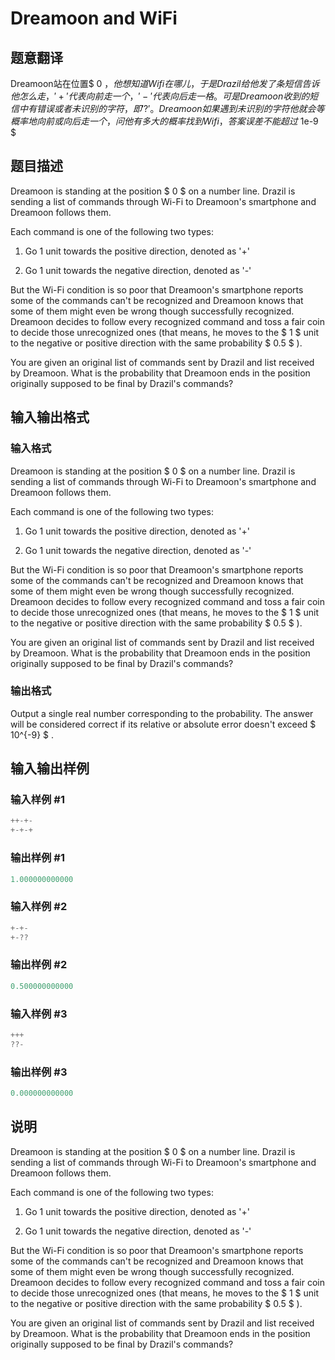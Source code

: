 # Dreamoon and WiFi

## 题意翻译

Dreamoon站在位置$ 0 $，他想知道Wifi在哪儿，于是Drazil给他发了条短信告诉他怎么走，'+'代表向前走一个，'-'代表向后走一格。可是Dreamoon收到的短信中有错误或者未识别的字符，即'?'。Dreamoon如果遇到未识别的字符他就会等概率地向前或向后走一个，问他有多大的概率找到Wifi，答案误差不能超过$ 1e-9 $

## 题目描述

Dreamoon is standing at the position $ 0 $ on a number line. Drazil is sending a list of commands through Wi-Fi to Dreamoon's smartphone and Dreamoon follows them.

Each command is one of the following two types:

1. Go 1 unit towards the positive direction, denoted as '+'

2. Go 1 unit towards the negative direction, denoted as '-'

But the Wi-Fi condition is so poor that Dreamoon's smartphone reports some of the commands can't be recognized and Dreamoon knows that some of them might even be wrong though successfully recognized. Dreamoon decides to follow every recognized command and toss a fair coin to decide those unrecognized ones (that means, he moves to the $ 1 $ unit to the negative or positive direction with the same probability $ 0.5 $ ).

You are given an original list of commands sent by Drazil and list received by Dreamoon. What is the probability that Dreamoon ends in the position originally supposed to be final by Drazil's commands?

## 输入输出格式

### 输入格式

Dreamoon is standing at the position $ 0 $ on a number line. Drazil is sending a list of commands through Wi-Fi to Dreamoon's smartphone and Dreamoon follows them.

Each command is one of the following two types:

1. Go 1 unit towards the positive direction, denoted as '+'

2. Go 1 unit towards the negative direction, denoted as '-'

But the Wi-Fi condition is so poor that Dreamoon's smartphone reports some of the commands can't be recognized and Dreamoon knows that some of them might even be wrong though successfully recognized. Dreamoon decides to follow every recognized command and toss a fair coin to decide those unrecognized ones (that means, he moves to the $ 1 $ unit to the negative or positive direction with the same probability $ 0.5 $ ).

You are given an original list of commands sent by Drazil and list received by Dreamoon. What is the probability that Dreamoon ends in the position originally supposed to be final by Drazil's commands?

### 输出格式

Output a single real number corresponding to the probability. The answer will be considered correct if its relative or absolute error doesn't exceed $ 10^{-9} $ .

## 输入输出样例

### 输入样例 #1

```cpp
++-+-
+-+-+

```
### 输出样例 #1

```cpp
1.000000000000

```
### 输入样例 #2

```cpp
+-+-
+-??

```
### 输出样例 #2

```cpp
0.500000000000

```
### 输入样例 #3

```cpp
+++
??-

```
### 输出样例 #3

```cpp
0.000000000000

```
## 说明

Dreamoon is standing at the position $ 0 $ on a number line. Drazil is sending a list of commands through Wi-Fi to Dreamoon's smartphone and Dreamoon follows them.

Each command is one of the following two types:

1. Go 1 unit towards the positive direction, denoted as '+'

2. Go 1 unit towards the negative direction, denoted as '-'

But the Wi-Fi condition is so poor that Dreamoon's smartphone reports some of the commands can't be recognized and Dreamoon knows that some of them might even be wrong though successfully recognized. Dreamoon decides to follow every recognized command and toss a fair coin to decide those unrecognized ones (that means, he moves to the $ 1 $ unit to the negative or positive direction with the same probability $ 0.5 $ ).

You are given an original list of commands sent by Drazil and list received by Dreamoon. What is the probability that Dreamoon ends in the position originally supposed to be final by Drazil's commands?

